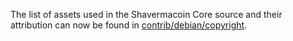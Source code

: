 The list of assets used in the Shavermacoin Core source and their attribution can now be found in [contrib/debian/copyright](../contrib/debian/copyright).
